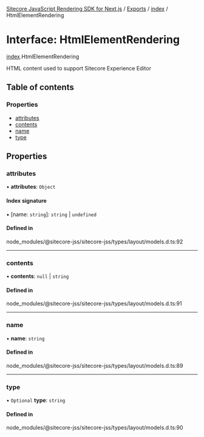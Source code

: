 [Sitecore JavaScript Rendering SDK for Next.js](../README.md) / [Exports](../modules.md) / [index](../modules/index.md) / HtmlElementRendering

# Interface: HtmlElementRendering

[index](../modules/index.md).HtmlElementRendering

HTML content used to support Sitecore Experience Editor

## Table of contents

### Properties

- [attributes](index.HtmlElementRendering.md#attributes)
- [contents](index.HtmlElementRendering.md#contents)
- [name](index.HtmlElementRendering.md#name)
- [type](index.HtmlElementRendering.md#type)

## Properties

### attributes

• **attributes**: `Object`

#### Index signature

▪ [name: `string`]: `string` \| `undefined`

#### Defined in

node_modules/@sitecore-jss/sitecore-jss/types/layout/models.d.ts:92

___

### contents

• **contents**: ``null`` \| `string`

#### Defined in

node_modules/@sitecore-jss/sitecore-jss/types/layout/models.d.ts:91

___

### name

• **name**: `string`

#### Defined in

node_modules/@sitecore-jss/sitecore-jss/types/layout/models.d.ts:89

___

### type

• `Optional` **type**: `string`

#### Defined in

node_modules/@sitecore-jss/sitecore-jss/types/layout/models.d.ts:90
